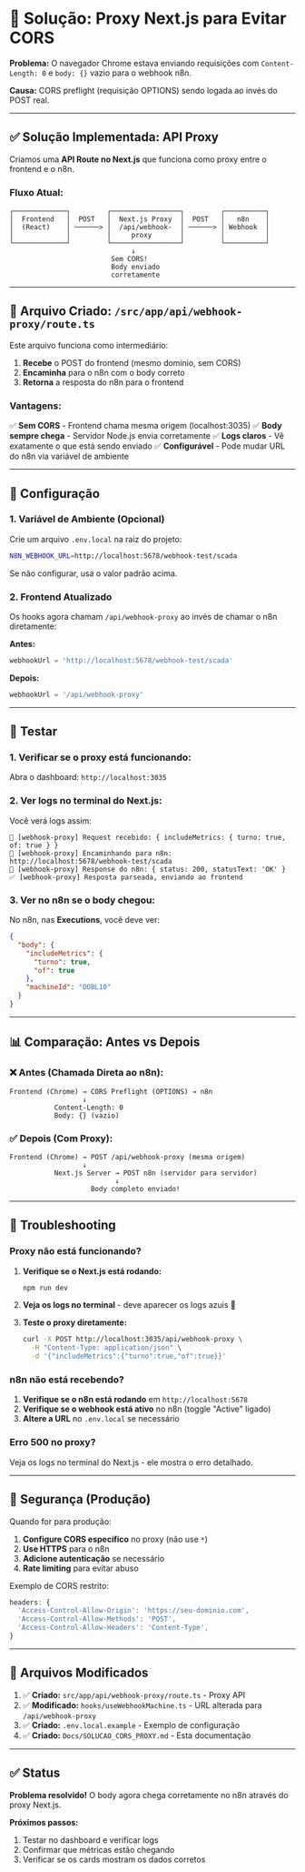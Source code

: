 # 🔧 Solução: Proxy Next.js para Evitar CORS

**Problema:** O navegador Chrome estava enviando requisições com `Content-Length: 0` e `body: {}` vazio para o webhook n8n.

**Causa:** CORS preflight (requisição OPTIONS) sendo logada ao invés do POST real.

---

## ✅ Solução Implementada: API Proxy

Criamos uma **API Route no Next.js** que funciona como proxy entre o frontend e o n8n.

### Fluxo Atual:

```
┌─────────────┐         ┌─────────────────┐         ┌──────────┐
│  Frontend   │  POST   │  Next.js Proxy  │  POST   │   n8n    │
│  (React)    │ ──────> │  /api/webhook-  │ ──────> │ Webhook  │
│             │         │     proxy       │         │          │
└─────────────┘         └─────────────────┘         └──────────┘
                              ↓
                         Sem CORS!
                         Body enviado
                         corretamente
```

---

## 📄 Arquivo Criado: `/src/app/api/webhook-proxy/route.ts`

Este arquivo funciona como intermediário:

1. **Recebe** o POST do frontend (mesmo domínio, sem CORS)
2. **Encaminha** para o n8n com o body correto
3. **Retorna** a resposta do n8n para o frontend

### Vantagens:

✅ **Sem CORS** - Frontend chama mesma origem (localhost:3035)
✅ **Body sempre chega** - Servidor Node.js envia corretamente
✅ **Logs claros** - Vê exatamente o que está sendo enviado
✅ **Configurável** - Pode mudar URL do n8n via variável de ambiente

---

## 🔧 Configuração

### 1. Variável de Ambiente (Opcional)

Crie um arquivo `.env.local` na raiz do projeto:

```bash
N8N_WEBHOOK_URL=http://localhost:5678/webhook-test/scada
```

Se não configurar, usa o valor padrão acima.

### 2. Frontend Atualizado

Os hooks agora chamam `/api/webhook-proxy` ao invés de chamar o n8n diretamente:

**Antes:**
```typescript
webhookUrl = 'http://localhost:5678/webhook-test/scada'
```

**Depois:**
```typescript
webhookUrl = '/api/webhook-proxy'
```

---

## 🧪 Testar

### 1. Verificar se o proxy está funcionando:

Abra o dashboard: `http://localhost:3035`

### 2. Ver logs no terminal do Next.js:

Você verá logs assim:

```
🔵 [webhook-proxy] Request recebido: { includeMetrics: { turno: true, of: true } }
🔵 [webhook-proxy] Encaminhando para n8n: http://localhost:5678/webhook-test/scada
🔵 [webhook-proxy] Response do n8n: { status: 200, statusText: 'OK' }
✅ [webhook-proxy] Resposta parseada, enviando ao frontend
```

### 3. Ver no n8n se o body chegou:

No n8n, nas **Executions**, você deve ver:

```json
{
  "body": {
    "includeMetrics": {
      "turno": true,
      "of": true
    },
    "machineId": "DOBL10"
  }
}
```

---

## 📊 Comparação: Antes vs Depois

### ❌ Antes (Chamada Direta ao n8n):

```
Frontend (Chrome) → CORS Preflight (OPTIONS) → n8n
                  ↓
           Content-Length: 0
           Body: {} (vazio)
```

### ✅ Depois (Com Proxy):

```
Frontend (Chrome) → POST /api/webhook-proxy (mesma origem)
                  ↓
           Next.js Server → POST n8n (servidor para servidor)
                          ↓
                    Body completo enviado!
```

---

## 🐛 Troubleshooting

### Proxy não está funcionando?

1. **Verifique se o Next.js está rodando:**
   ```bash
   npm run dev
   ```

2. **Veja os logs no terminal** - deve aparecer os logs azuis 🔵

3. **Teste o proxy diretamente:**
   ```bash
   curl -X POST http://localhost:3035/api/webhook-proxy \
     -H "Content-Type: application/json" \
     -d '{"includeMetrics":{"turno":true,"of":true}}'
   ```

### n8n não está recebendo?

1. **Verifique se o n8n está rodando** em `http://localhost:5678`
2. **Verifique se o webhook está ativo** no n8n (toggle "Active" ligado)
3. **Altere a URL** no `.env.local` se necessário

### Erro 500 no proxy?

Veja os logs no terminal do Next.js - ele mostra o erro detalhado.

---

## 🔐 Segurança (Produção)

Quando for para produção:

1. **Configure CORS específico** no proxy (não use `*`)
2. **Use HTTPS** para o n8n
3. **Adicione autenticação** se necessário
4. **Rate limiting** para evitar abuso

Exemplo de CORS restrito:

```typescript
headers: {
  'Access-Control-Allow-Origin': 'https://seu-dominio.com',
  'Access-Control-Allow-Methods': 'POST',
  'Access-Control-Allow-Headers': 'Content-Type',
}
```

---

## 📝 Arquivos Modificados

1. ✅ **Criado:** `src/app/api/webhook-proxy/route.ts` - Proxy API
2. ✅ **Modificado:** `hooks/useWebhookMachine.ts` - URL alterada para `/api/webhook-proxy`
3. ✅ **Criado:** `.env.local.example` - Exemplo de configuração
4. ✅ **Criado:** `Docs/SOLUCAO_CORS_PROXY.md` - Esta documentação

---

## ✅ Status

**Problema resolvido!** O body agora chega corretamente no n8n através do proxy Next.js.

**Próximos passos:**
1. Testar no dashboard e verificar logs
2. Confirmar que métricas estão chegando
3. Verificar se os cards mostram os dados corretos
